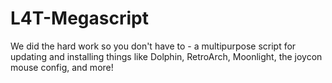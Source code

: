 # L4T-Megascript
We did the hard work so you don't have to - a multipurpose script for updating and installing things like Dolphin, RetroArch, Moonlight, the joycon mouse config, and more!
